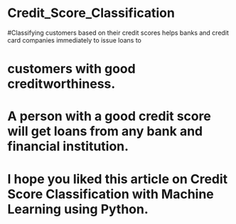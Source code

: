 # Credit_Score_Classification





#Classifying customers based on their credit scores helps banks and credit card companies immediately to issue loans to
# customers with good creditworthiness.
# A person with a good credit score will get loans from any bank and financial institution.
# I hope you liked this article on Credit Score Classification with Machine Learning using Python.
